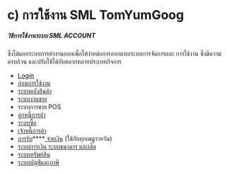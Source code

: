 # c)    การใช้งาน SML TomYumGoog

##### วิธีการใช้งานระบบ SML ACCOUNT
ซึ่งได้แยกระบบการทำงานออกเพื่อให้ง่ายต่อการออกแบบระบบการจัดการและ การใช้งาน
ซึ่งมีความครบถ้วน และปรับใช้ได้กับหลากหลายประเภทกิจการ

  * [Login](http://www.smlaccount.com/manual/?page_id=1389)
  * [ก่อนการใช้งาน](http://www.smlaccount.com/manual/?page_id=815)
  * [ระบบคลังสินค้า](http://www.smlaccount.com/manual/?page_id=220)
  * [ระบบงานขาย](http://www.smlaccount.com/manual/?page_id=291)
  * ระบบการขาย POS
  * [ลูกหนี้การค้า](http://www.smlaccount.com/manual/?page_id=544)
  * [ระบบซื้อ](http://www.smlaccount.com/manual/?page_id=228)
  * [เจ้าหนี้การค้า](http://www.smlaccount.com/manual/?page_id=548)
  * [การรับ](http://www.smlaccount.com/manual/?page_id=365)****[ จ่ายเงิน](http://www.smlaccount.com/manual/?page_id=369) (ใช้กับทุกเมนูรายวัน)
  * [ระบบการเงิน ระบบธนาคาร และเช็ค](http://www.smlaccount.com/manual/?page_id=552)
  * [ระบบทรัพย์สิน](http://www.smlaccount.com/manual/?page_id=236)
  * [ระบบบัญชีและภาษี](http://www.smlaccount.com/manual/?page_id=240)



